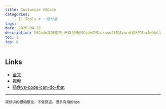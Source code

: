 ```yaml
---
title: Customize VSCode
categories:
    - 11 Tools # 一级分类
tags:
date: 2020-04-28
description: VSCode高效使用,来自创造VSCode的Microsoft的Azure团队的BurkeHolland的分享
toc: 1
top: 0
---
```


## Links
- [全文](https://burkeholland.gitbook.io/vs-code-can-do-that/)
- [视频](https://frontendmasters.com/courses/customize-vs-code/moving-code-code-folding/)
- [插件vs-code-can-do-that](https://marketplace.visualstudio.com/items?itemName=burkeholland.vs-code-can-do-that)

---
<small>视频讲的很细很全，不做赘述。很多有用的tips</small>
